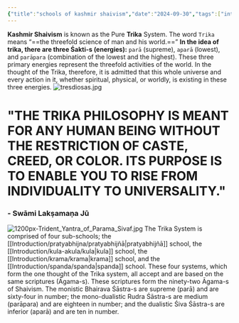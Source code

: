 ```yaml
---
{"title":"schools of kashmir shaivism","date":"2024-09-30","tags":["introduction","kashmirshaivism","articles","pratyabhijna","spanda","krama","kula"],"publish":true,"path":"Introduction/kashmir shaivism/schools of kashmir shaivism.md","permalink":"/introduction/kashmir-shaivism/schools-of-kashmir-shaivism/","PassFrontmatter":true}
---
```




**Kashmir Shaivism** is known as the Pure **Trika** System. The word `Trika` means “==the threefold science of man and his world.==” **In the idea of trika, there are three Śakti-s (energies):** `parā` (supreme), `aparā` (lowest), and `parāpara` (combination of the lowest and the highest). These three primary energies represent the threefold activities of the world. In the thought of the Trika, therefore, it is admitted that this whole universe and every action in it, whether spiritual, physical, or worldly, is existing in these three energies.
![tresdiosas.jpg](../../metadata/images/tresdiosas.jpg)
# "THE TRIKA PHILOSOPHY IS MEANT FOR ANY HUMAN BEING WITHOUT THE RESTRICTION OF CASTE, CREED, OR COLOR. ITS PURPOSE IS TO ENABLE YOU TO RISE FROM INDIVIDUALITY TO UNIVERSALITY."
### - Swāmi Lakṣamaṇa Jū
![1200px-Trident_Yantra_of_Parama_Sivaf.jpg](../../metadata/images/1200px-Trident_Yantra_of_Parama_Sivaf.jpg)
The Trika System is comprised of four sub-schools; the [[Introduction/pratyabhijna/pratyabhijñā\|pratyabhijñā]] school, the [[Introduction/kula-akula/kula\|kula]] school, the [[Introduction/krama/krama\|krama]] school, and the [[Introduction/spanda/spanda\|spanda]] school. These four systems, which form the one thought of the Trika system, all accept and are based on the same scriptures (Āgama-s). These scriptures form the ninety-two Āgama-s of Shaivism. The monistic Bhairava Śāstra-s are supreme (parā) and are sixty-four in number; the mono-dualistic Rudra Śāstra-s are medium (parāpara) and are eighteen in number; and the dualistic Śiva Śāstra-s are inferior (aparā) and are ten in number.
